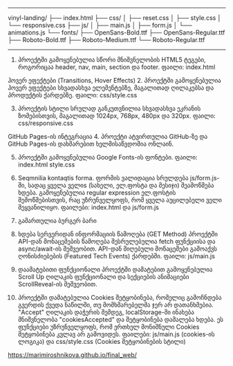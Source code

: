 ----

vinyl-landing/
├── index.html
├── css/
│   ├── reset.css
│   ├── style.css
│   └── responsive.css
├── js/
│   ├── main.js
│   ├── form.js
│   └── animations.js
└── fonts/
    ├── OpenSans-Bold.ttf 
    ├── OpenSans-Regular.ttf 
    ├── Roboto-Bold.ttf
    ├── Roboto-Medium.ttf
    └── Roboto-Regular.ttf
    
---


1. პროექტში გამოყენებულია სწორი მნიშვნელობის HTML5 ტეგები, როგორიცაა header, nav, main, section და footer. 
ფაილი: index.html

ჰოვერ ეფექტები (Transitions, Hover Effects)
2. პროექტში გამოყენებულია ჰოვერ ეფექტები სხვადასხვა ელემენტებზე, მაგალითად ღილაკებსა და პროდუქტის ქარდებზე.
ფაილი: css/style.css

3. პროექტის სტილი სრულად განკუთვნილია სხვადასხვა ეკრანის ზომებისთვის, მაგალითად 1024px, 768px, 480px და 320px. 
ფაილი: css/responsive.css

GitHub Pages-ის ინტეგრაცია
4. პროექტი ატვირთულია GitHub-ზე და GitHub Pages-ის დახმარებით ხელმისაწვდომია ონლაინ. 

5. პროექტში გამოყენებულია Google Fonts-ის ფონტები. 
 ფაილი: index.html style.css

6. Seqmnilia kontaqtis forma. ფორმის ვალიდაცია სრულდება js/form.js-ში, სადაც ყველა ველიs (სახელი, ელ.ფოსტა და მესიჯი) შეამოწმება ხდება. 
გამოყენებულია regular expression ელ.ფოსტის შემოწმებისთვის, რაც უზრუნველყოფს, რომ ყველა აუცილებელი ველი შეყვანილიყო. 
ფაილები: index.html და js/form.js

7. გამართულია ბურგერ ბარი

8. ხდება სერვერიდან ინფორმაციის წამოღება (GET Method)
პროექტში API-დან მონაცემების წამოღება შესრულებულია fetch ფუნქციისა და async/await-ის მეშვეობით. 
API-დან მიღებული მონაცემები გამოაქვს ღონისძიებების (Featured Tech Events) ქარდებში. 
ფაილი: js/main.js

9. დაამატებითი ფუნქციონალი
პროექტში დამატებით გამოყენებულია  Scroll Up ღილაკის ფუნქციონალი და სექციების ანიმაციები ScrollReveal-ის მეშვეობით. 


10. პროექტში დამატებულია Cookies შეტყობინება, რომელიც გამოჩნდება გვერდის ქვედა ნაწილში, თუ მომხმარებელმა ჯერ არ დათანხმებია. "Accept" ღილაკის დაჭერის შემდეგ, localStorage-ში ინახება მნიშვნელობა "cookiesAccepted" და შეტყობინება დამალება ხდება. ეს ფუნქციები უზრუნველყოფს, რომ ერთხელ მონიშნული Cookies შეტყობინება კვლავ არ გამოვიდეს. 
ფაილები: js/main.js (cookies-ის ლოგიკა) და css/style.css (Cookies შეტყობინების სტილი)



https://marimiroshnikova.github.io/final_web/
